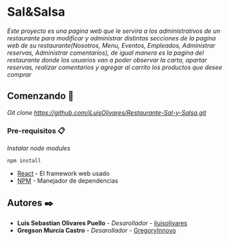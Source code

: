 # Sal&Salsa

_Este proyecto es una pagina web que le servira a los administrativos de un restaurante para modificar y administrar distintas secciones de la pagina web de su restaurante(Nosotros, Menu, Eventos, Empleados, Administrar reservas, Administrar comentarios), de igual manera es la pagina del restaurante donde los usuarios van a poder observar la carta, apartar reservas, realizar comentarios y agregar al carrito los productos que desee comprar_

## Comenzando 🚀

_Git clone https://github.com/iLuisOlivares/Restaurante-Sal-y-Salsa.git_


### Pre-requisitos 📋

_Instalar node modules_

```
npm install
```

* [React](https://reactjs.org/) - El framework web usado
* [NPM](https://www.npmjs.com/) - Manejador de dependencias

## Autores ✒️

* **Luis Sebastian Olivares Puello** - *Desarollador* - [iluisolivares](https://github.com/iluisolivares)
* **Gregson Murcia Castro** - *Desarollador* - [GregoryInnovo](https://github.com/GregoryInnovo)

